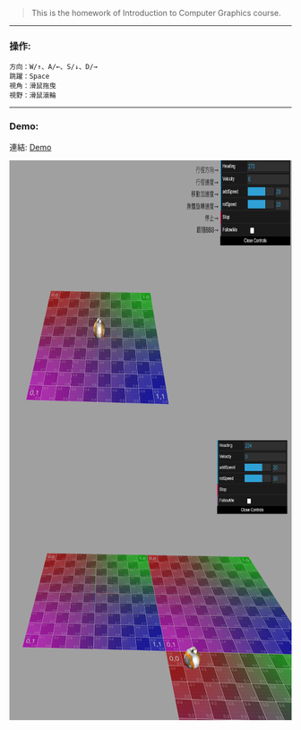 > This is the homework of 	Introduction to Computer Graphics course.



--------

### 操作:  
    方向：W/↑、A/←、S/↓、D/→  
    跳躍：Space
    視角：滑鼠拖曳
    視野：滑鼠滾輪

--------
### Demo:  
連結: 
[Demo](https://axuy312.github.io/ThreeJs_BB8/)  

<img align="center" height="500" width="800" src="https://github.com/axuy312/ThreeJs_BB8/blob/main/Description/demo_1.png" />
<img align="center" height="500" width="800" src="https://github.com/axuy312/ThreeJs_BB8/blob/main/Description/demo_2.png" />
